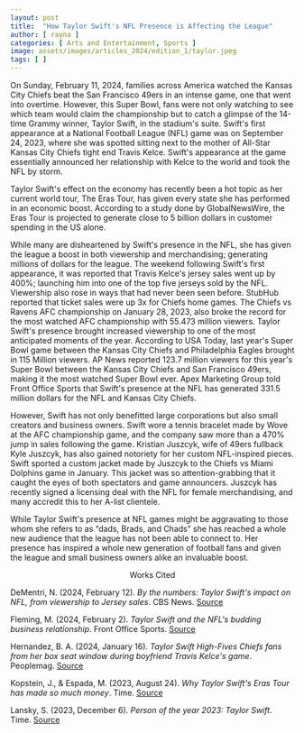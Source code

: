 ```yaml
---
layout: post
title:  "How Taylor Swift's NFL Presence is Affecting the League"
author: [ rayna ]
categories: [ Arts and Entertainment, Sports ]
image: assets/images/articles_2024/edition_1/taylor.jpeg
tags: [ ]
---
```

On Sunday, February 11, 2024, families across America watched the Kansas City Chiefs beat the San Francisco 49ers in an intense game, one that went into overtime. However, this Super Bowl, fans were not only watching to see which team would claim the championship but to catch a glimpse of the 14-time Grammy winner, Taylor Swift, in the stadium's suite. Swift's first appearance at a National Football League (NFL) game was on September 24, 2023, where she was spotted sitting next to the mother of All-Star Kansas City Chiefs tight end Travis Kelce. Swift's appearance at the game essentially announced her relationship with Kelce to the world and took the NFL by storm.  

Taylor Swift's effect on the economy has recently been a hot topic as her current world tour, The Eras Tour, has given every state she has performed in an economic boost. According to a study done by GlobalNewsWire, the Eras Tour is projected to generate close to 5 billion dollars in customer spending in the US alone.  

While many are disheartened by Swift's presence in the NFL, she has given the league a boost in both viewership and merchandising; generating millions of dollars for the league. The weekend following Swift's first appearance, it was reported that Travis Kelce's jersey sales went up by 400%; launching him into one of the top five jerseys sold by the NFL. Viewership also rose in ways that had never been seen before. StubHub reported that ticket sales were up 3x for Chiefs home games. The Chiefs vs Ravens AFC championship on January 28, 2023, also broke the record for the most watched AFC championship with 55.473 million viewers. Taylor Swift's presence brought increased viewership to one of the most anticipated moments of the year. According to USA Today, last year's Super Bowl game between the Kansas City Chiefs and Philadelphia Eagles brought in 115 Million viewers. AP News reported 123.7 million viewers for this year's Super Bowl between the Kansas City Chiefs and San Francisco 49ers, making it the most watched Super Bowl ever. Apex Marketing Group told Front Office Sports that Swift's presence at the NFL has generated 331.5 million dollars for the NFL and Kansas City Chiefs.  

However, Swift has not only benefitted large corporations but also small creators and business owners. Swift wore a tennis bracelet made by Wove at the AFC championship game, and the company saw more than a 470% jump in sales following the game. Kristian Juszcyk, wife of 49ers fullback Kyle Juszcyk, has also gained notoriety for her custom NFL-inspired pieces. Swift sported a custom jacket made by Juszcyk to the Chiefs vs Miami Dolphins game in January. This jacket was so attention-grabbing that it caught the eyes of both spectators and game announcers. Juszcyk has recently signed a licensing deal with the NFL for female merchandising, and many accredit this to her A-list clientele.   

While Taylor Swift's presence at NFL games might be aggravating to those whom she refers to as “dads, Brads, and Chads” she has reached a whole new audience that the league has not been able to connect to. Her presence has inspired a whole new generation of football fans and given the league and small business owners alike an invaluable boost.  

<center>Works Cited</center> 

DeMentri, N. (2024, February 12). *By the numbers: Taylor Swift's impact on NFL, from viewership to Jersey sales*. CBS News. [Source](https://www.cbsnews.com/philadelphia/news/taylor-swifts-massive-influence-from-nfl-viewership-to-sales-both-big-and-small/) 

Fleming, M. (2024, February 2). *Taylor Swift and the NFL's budding business relationship*. Front Office Sports. [Source](https://frontofficesports.com/viewership-records-and-crying-swifties-taylor-swift-and-the-nfls-budding-business-relationship/) 

Hernandez, B. A. (2024, January 16). *Taylor Swift High-Fives Chiefs fans from her box seat window during boyfriend Travis Kelce's game*. Peoplemag. [Source](https://people.com/taylor-swift-high-fives-chiefs-fans-box-seat-window-travis-kelce-game-8426146) 

Kopstein, J., & Espada, M. (2023, August 24). *Why Taylor Swift's Eras Tour has made so much money*. Time. [Source](https://time.com/6307420/taylor-swift-eras-tour-money-economy/ )

Lansky, S. (2023, December 6). *Person of the year 2023: Taylor Swift*. Time. [Source](https://time.com/6342806/person-of-the-year-2023-taylor-swift/) 